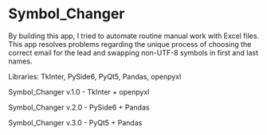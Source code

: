 # Symbol_Changer

By building this app, I tried to automate routine manual work with Excel files. This app resolves problems regarding the unique process of choosing the correct email for the lead and swapping non-UTF-8 symbols in first and last names.

Libraries: TkInter, PySide6, PyQt5, Pandas, openpyxl

Symbol_Changer v.1.0 - TkInter + openpyxl

Symbol_Changer v.2.0 - PySide6 + Pandas

Symbol_Changer v.3.0 - PyQt5 + Pandas

